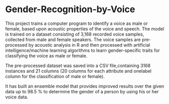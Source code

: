 # Gender-Recognition-by-Voice

This project trains a computer program to identify a voice as male or female, based upon acoustic properties of the voice and speech. The model is trained on a dataset consisting of 3,168 recorded voice samples, collected from male and female speakers. The voice samples are pre-processed by acoustic analysis in R and then processed with artificial intelligence/machine learning algorithms to learn gender-specific traits for classifying the voice as male or female.

The pre-processed dataset was saved into a CSV file,containing 3168 instances and 21 columns (20 columns for each attribute and onelabel column for the classification of male or female).

It has built an ensemble model that provides improved results over the given data up to 98.5 % to determine the gender of a person by using his or her voice data.






